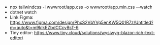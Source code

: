 ﻿- npx tailwindcss -i wwwroot/app.css -o wwwroot/app.min.css --watch
- dotnet watch
- Link Figma: https://www.figma.com/design/PhxS2VbYVg5enKW5Q01R7z/Untitled?m=auto&t=m9kIkEZbdCCcvBsT-6
- Tiny editor: https://www.tiny.cloud/solutions/wysiwyg-blazor-rich-text-editor/